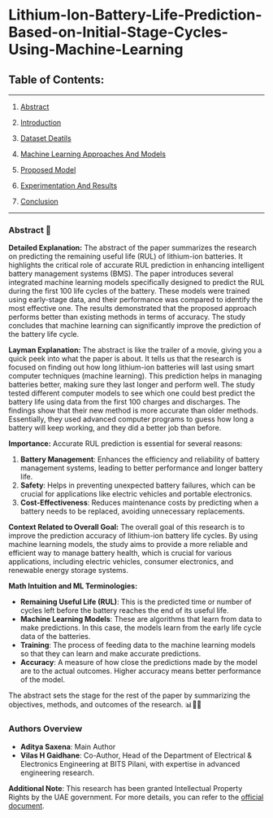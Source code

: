 # Lithium-Ion-Battery-Life-Prediction-Based-on-Initial-Stage-Cycles-Using-Machine-Learning

## **Table of Contents:**
---
1. [Abstract](https://github.com/aditya-saxena-7/Lithium-Ion-Battery-Life-Prediction-Based-on-Initial-Stage-Cycles-Using-Machine-Learning/edit/main/README.md)
   
2. [Introduction](https://github.com/aditya-saxena-7/Lithium-Ion-Battery-Life-Prediction-Based-on-Initial-Stage-Cycles-Using-Machine-Learning/blob/main/Introduction.md) 

4. [Dataset Deatils](https://github.com/aditya-saxena-7/Lithium-Ion-Battery-Life-Prediction-Based-on-Initial-Stage-Cycles-Using-Machine-Learning/blob/main/Dataset%20Deatils.md) 

5. [Machine Learning Approaches And Models](https://github.com/aditya-saxena-7/Lithium-Ion-Battery-Life-Prediction-Based-on-Initial-Stage-Cycles-Using-Machine-Learning/blob/main/Machine%20Learning%20Approaches%20And%20Models.md) 

6. [Proposed Model](https://github.com/aditya-saxena-7/Lithium-Ion-Battery-Life-Prediction-Based-on-Initial-Stage-Cycles-Using-Machine-Learning/blob/main/Proposed%20Model.md)

7. [Experimentation And Results](https://github.com/aditya-saxena-7/Lithium-Ion-Battery-Life-Prediction-Based-on-Initial-Stage-Cycles-Using-Machine-Learning/blob/main/Experimentation%20And%20Results.md)

8. [Conclusion](https://github.com/aditya-saxena-7/Lithium-Ion-Battery-Life-Prediction-Based-on-Initial-Stage-Cycles-Using-Machine-Learning/blob/main/Conclusion.md)

---

### Abstract 📜

**Detailed Explanation:**
The abstract of the paper summarizes the research on predicting the remaining useful life (RUL) of lithium-ion batteries. It highlights the critical role of accurate RUL prediction in enhancing intelligent battery management systems (BMS). The paper introduces several integrated machine learning models specifically designed to predict the RUL during the first 100 life cycles of the battery. These models were trained using early-stage data, and their performance was compared to identify the most effective one. The results demonstrated that the proposed approach performs better than existing methods in terms of accuracy. The study concludes that machine learning can significantly improve the prediction of the battery life cycle.

**Layman Explanation:**
The abstract is like the trailer of a movie, giving you a quick peek into what the paper is about. It tells us that the research is focused on finding out how long lithium-ion batteries will last using smart computer techniques (machine learning). This prediction helps in managing batteries better, making sure they last longer and perform well. The study tested different computer models to see which one could best predict the battery life using data from the first 100 charges and discharges. The findings show that their new method is more accurate than older methods. Essentially, they used advanced computer programs to guess how long a battery will keep working, and they did a better job than before.

**Importance:**
Accurate RUL prediction is essential for several reasons:
1. **Battery Management**: Enhances the efficiency and reliability of battery management systems, leading to better performance and longer battery life.
2. **Safety**: Helps in preventing unexpected battery failures, which can be crucial for applications like electric vehicles and portable electronics.
3. **Cost-Effectiveness**: Reduces maintenance costs by predicting when a battery needs to be replaced, avoiding unnecessary replacements.

**Context Related to Overall Goal:**
The overall goal of this research is to improve the prediction accuracy of lithium-ion battery life cycles. By using machine learning models, the study aims to provide a more reliable and efficient way to manage battery health, which is crucial for various applications, including electric vehicles, consumer electronics, and renewable energy storage systems.

**Math Intuition and ML Terminologies:**
- **Remaining Useful Life (RUL)**: This is the predicted time or number of cycles left before the battery reaches the end of its useful life.
- **Machine Learning Models**: These are algorithms that learn from data to make predictions. In this case, the models learn from the early life cycle data of the batteries.
- **Training**: The process of feeding data to the machine learning models so that they can learn and make accurate predictions.
- **Accuracy**: A measure of how close the predictions made by the model are to the actual outcomes. Higher accuracy means better performance of the model.

The abstract sets the stage for the rest of the paper by summarizing the objectives, methods, and outcomes of the research. 📊🔋✨

### Authors Overview

- **Aditya Saxena**: Main Author
- **Vilas H Gaidhane**: Co-Author, Head of the Department of Electrical & Electronics Engineering at BITS Pilani, with expertise in advanced engineering research.

**Additional Note**: This research has been granted Intellectual Property Rights by the UAE government. For more details, you can refer to the [official document](https://aditya-saxena-7.github.io/files/Research/Lithium-Ion%20Battery%20Life%20Prediction%20Based%20on%20Initial%20Stage-Cycles%20Using%20%20Machine%20Learning.pdf).
